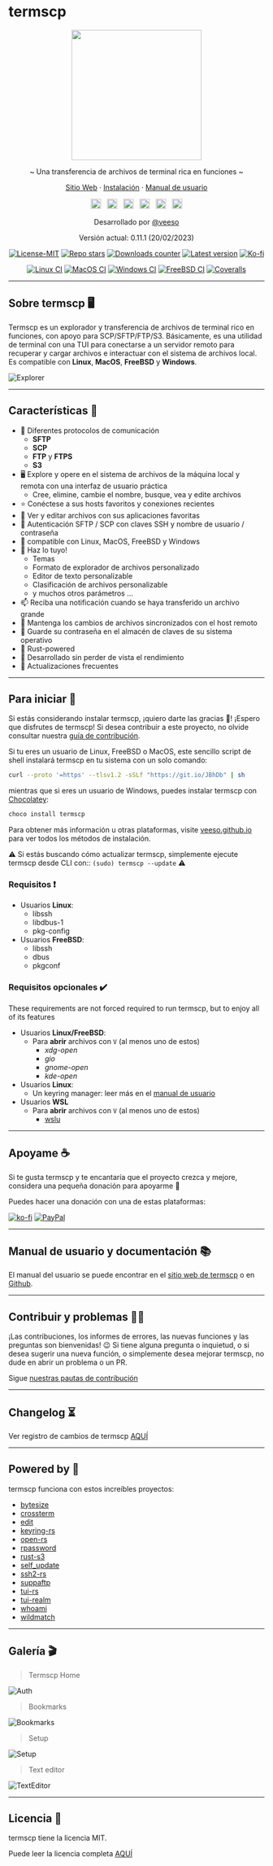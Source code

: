 # termscp

<p align="center">
  <img src="/assets/images/termscp.svg" width="256" height="256" />
</p>

<p align="center">~ Una transferencia de archivos de terminal rica en funciones ~</p>
<p align="center">
  <a href="https://veeso.github.io/termscp/" target="_blank">Sitio Web</a>
  ·
  <a href="https://veeso.github.io/termscp/#get-started" target="_blank">Instalación</a>
  ·
  <a href="https://veeso.github.io/termscp/#user-manual" target="_blank">Manual de usuario</a>
</p>

<p align="center">
  <a href="https://github.com/veeso/termscp"
    ><img
      height="20"
      src="/assets/images/flags/gb.png"
      alt="English"
  /></a>
  &nbsp;
  <a
    href="/docs/de/README.md"
    ><img
      height="20"
      src="/assets/images/flags/de.png"
      alt="Deutsch"
  /></a>
  &nbsp;
  <a
    href="/docs/es/README.md"
    ><img
      height="20"
      src="/assets/images/flags/es.png"
      alt="Español"
  /></a>
  &nbsp;
  <a
    href="/docs/fr/README.md"
    ><img
      height="20"
      src="/assets/images/flags/fr.png"
      alt="Français"
  /></a>
  &nbsp;
  <a
    href="/docs/it/README.md"
    ><img
      height="20"
      src="/assets/images/flags/it.png"
      alt="Italiano"
  /></a>
  &nbsp;
  <a
    href="/docs/zh-CN/README.md"
    ><img
      height="20"
      src="/assets/images/flags/cn.png"
      alt="简体中文"
  /></a>
</p>

<p align="center">Desarrollado por <a href="https://veeso.github.io/" target="_blank">@veeso</a></p>
<p align="center">Versión actual: 0.11.1 (20/02/2023)</p>

<p align="center">
  <a href="https://opensource.org/licenses/MIT"
    ><img
      src="https://img.shields.io/badge/License-MIT-teal.svg"
      alt="License-MIT"
  /></a>
  <a href="https://github.com/veeso/termscp/stargazers"
    ><img
      src="https://img.shields.io/github/stars/veeso/termscp.svg"
      alt="Repo stars"
  /></a>
  <a href="https://crates.io/crates/termscp"
    ><img
      src="https://img.shields.io/crates/d/termscp.svg"
      alt="Downloads counter"
  /></a>
  <a href="https://crates.io/crates/termscp"
    ><img
      src="https://img.shields.io/crates/v/termscp.svg"
      alt="Latest version"
  /></a>
  <a href="https://ko-fi.com/veeso">
    <img
      src="https://img.shields.io/badge/donate-ko--fi-red"
      alt="Ko-fi"
  /></a>
</p>
<p align="center">
  <a href="https://github.com/veeso/termscp/actions"
    ><img
      src="https://github.com/veeso/termscp/workflows/Linux/badge.svg"
      alt="Linux CI"
  /></a>
  <a href="https://github.com/veeso/termscp/actions"
    ><img
      src="https://github.com/veeso/termscp/workflows/MacOS/badge.svg"
      alt="MacOS CI"
  /></a>
  <a href="https://github.com/veeso/termscp/actions"
    ><img
      src="https://github.com/veeso/termscp/workflows/Windows/badge.svg"
      alt="Windows CI"
  /></a>
  <a href="https://github.com/veeso/termscp/actions"
    ><img
      src="https://github.com/veeso/termscp/workflows/FreeBSD/badge.svg"
      alt="FreeBSD CI"
  /></a>
  <a href="https://coveralls.io/github/veeso/termscp"
    ><img
      src="https://coveralls.io/repos/github/veeso/termscp/badge.svg"
      alt="Coveralls"
  /></a>
</p>

---

## Sobre termscp 🖥

Termscp es un explorador y transferencia de archivos de terminal rico en funciones, con apoyo para SCP/SFTP/FTP/S3. Básicamente, es una utilidad de terminal con una TUI para conectarse a un servidor remoto para recuperar y cargar archivos e interactuar con el sistema de archivos local. Es compatible con **Linux**, **MacOS**, **FreeBSD** y **Windows**.

![Explorer](/assets/images/explorer.gif)

---

## Características 🎁

- 📁  Diferentes protocolos de comunicación
  - **SFTP**
  - **SCP**
  - **FTP** y **FTPS**
  - **S3**
- 🖥  Explore y opere en el sistema de archivos de la máquina local y remota con una interfaz de usuario práctica
  - Cree, elimine, cambie el nombre, busque, vea y edite archivos
- ⭐  Conéctese a sus hosts favoritos y conexiones recientes
- 📝  Ver y editar archivos con sus aplicaciones favoritas
- 💁  Autenticación SFTP / SCP con claves SSH y nombre de usuario / contraseña
- 🐧  compatible con Linux, MacOS, FreeBSD y Windows
- 🎨  Haz lo tuyo!
  - Temas
  - Formato de explorador de archivos personalizado
  - Editor de texto personalizable
  - Clasificación de archivos personalizable
  - y muchos otros parámetros ...
- 📫  Reciba una notificación cuando se haya transferido un archivo grande
- 🔭  Mantenga los cambios de archivos sincronizados con el host remoto
- 🔐  Guarde su contraseña en el almacén de claves de su sistema operativo
- 🦀  Rust-powered
- 👀  Desarrollado sin perder de vista el rendimiento
- 🦄  Actualizaciones frecuentes

---

## Para iniciar 🚀

Si estás considerando instalar termscp, ¡quiero darte las gracias 💜! ¡Espero que disfrutes de termscp!
Si desea contribuir a este proyecto, no olvide consultar nuestra [guía de contribución](../../CONTRIBUTING.md).

Si tu eres un usuario de Linux, FreeBSD o MacOS, este sencillo script de shell instalará termscp en tu sistema con un solo comando:

```sh
curl --proto '=https' --tlsv1.2 -sSLf "https://git.io/JBhDb" | sh
```

mientras que si eres un usuario de Windows, puedes instalar termscp con [Chocolatey](https://chocolatey.org/):

```sh
choco install termscp
```

Para obtener más información u otras plataformas, visite [veeso.github.io](https://veeso.github.io/termscp/#get-started) para ver todos los métodos de instalación.

⚠️ Si estás buscando cómo actualizar termscp, simplemente ejecute termscp desde CLI con:: `(sudo) termscp --update` ⚠️

### Requisitos ❗

- Usuarios **Linux**:
  - libssh
  - libdbus-1
  - pkg-config
- Usuarios **FreeBSD**:
  - libssh
  - dbus
  - pkgconf

### Requisitos opcionales ✔️

These requirements are not forced required to run termscp, but to enjoy all of its features

- Usuarios **Linux/FreeBSD**:
  - Para **abrir** archivos con `V` (al menos uno de estos)
    - *xdg-open*
    - *gio*
    - *gnome-open*
    - *kde-open*
- Usuarios **Linux**:
  - Un keyring manager: leer más en el [manual de usuario](man.md#linux-keyring)
- Usuarios **WSL**
  - Para **abrir** archivos con `V` (al menos uno de estos)
    - [wslu](https://github.com/wslutilities/wslu)

---

## Apoyame ☕

Si te gusta termscp y te encantaría que el proyecto crezca y mejore, considera una pequeña donación para apoyarme 🥳

Puedes hacer una donación con una de estas plataformas:

[![ko-fi](https://img.shields.io/badge/Ko--fi-F16061?style=for-the-badge&logo=ko-fi&logoColor=white)](https://ko-fi.com/veeso)
[![PayPal](https://img.shields.io/badge/PayPal-00457C?style=for-the-badge&logo=paypal&logoColor=white)](https://www.paypal.me/chrisintin)

---

## Manual de usuario y documentación 📚

El manual del usuario se puede encontrar en el [sitio web de termscp](https://veeso.github.io/termscp/#user-manual) o en [Github](man.md).

---

## Contribuir y problemas 🤝🏻

¡Las contribuciones, los informes de errores, las nuevas funciones y las preguntas son bienvenidas! 😉
Si tiene alguna pregunta o inquietud, o si desea sugerir una nueva función, o simplemente desea mejorar termscp, no dude en abrir un problema o un PR.

Sigue [nuestras pautas de contribución](../../CONTRIBUTING.md)

---

## Changelog ⏳

Ver registro de cambios de termscp [AQUÍ](../../CHANGELOG.md)

---

## Powered by 💪

termscp funciona con estos increíbles proyectos:

- [bytesize](https://github.com/hyunsik/bytesize)
- [crossterm](https://github.com/crossterm-rs/crossterm)
- [edit](https://github.com/milkey-mouse/edit)
- [keyring-rs](https://github.com/hwchen/keyring-rs)
- [open-rs](https://github.com/Byron/open-rs)
- [rpassword](https://github.com/conradkleinespel/rpassword)
- [rust-s3](https://github.com/durch/rust-s3)
- [self_update](https://github.com/jaemk/self_update)
- [ssh2-rs](https://github.com/alexcrichton/ssh2-rs)
- [suppaftp](https://github.com/veeso/suppaftp)
- [tui-rs](https://github.com/fdehau/tui-rs)
- [tui-realm](https://github.com/veeso/tui-realm)
- [whoami](https://github.com/libcala/whoami)
- [wildmatch](https://github.com/becheran/wildmatch)

---

## Galería 🎬

> Termscp Home

![Auth](/assets/images/auth.gif)

> Bookmarks

![Bookmarks](/assets/images/bookmarks.gif)

> Setup

![Setup](/assets/images/config.gif)

> Text editor

![TextEditor](/assets/images/text-editor.gif)

---

## Licencia 📃

termscp tiene la licencia MIT.

Puede leer la licencia completa [AQUÍ](../../LICENSE)
